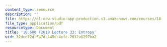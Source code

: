 ```yaml
---
content_type: resource
description: ''
file: https://ol-ocw-studio-app-production.s3.amazonaws.com/courses/18-600-probability-and-random-variables-fall-2019/32dce72d547d449d4cfe2012a8297ba2_MIT18_600F19_lec33.pdf
file_type: application/pdf
resourcetype: Document
title: '18.600 F2019 Lecture 33: Entropy'
uid: 32dce72d-547d-449d-4cfe-2012a8297ba2
---
```

